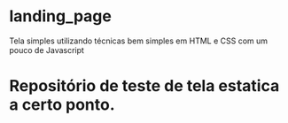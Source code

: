 # landing_page
Tela simples utilizando técnicas bem simples em HTML e CSS com um pouco de Javascript
# Repositório de teste de tela estatica a certo ponto.
